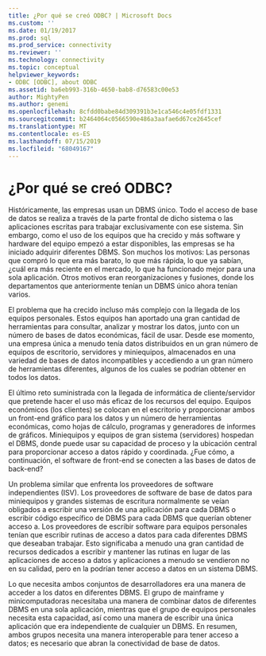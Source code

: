```yaml
---
title: ¿Por qué se creó ODBC? | Microsoft Docs
ms.custom: ''
ms.date: 01/19/2017
ms.prod: sql
ms.prod_service: connectivity
ms.reviewer: ''
ms.technology: connectivity
ms.topic: conceptual
helpviewer_keywords:
- ODBC [ODBC], about ODBC
ms.assetid: ba6eb993-316b-4650-bab8-d76583c00e53
author: MightyPen
ms.author: genemi
ms.openlocfilehash: 8cfdd0babe84d309391b3e1ca546c4e05fdf1331
ms.sourcegitcommit: b2464064c0566590e486a3aafae6d67ce2645cef
ms.translationtype: MT
ms.contentlocale: es-ES
ms.lasthandoff: 07/15/2019
ms.locfileid: "68049167"
---
```

# <a name="why-was-odbc-created"></a>¿Por qué se creó ODBC?
Históricamente, las empresas usan un DBMS único. Todo el acceso de base de datos se realiza a través de la parte frontal de dicho sistema o las aplicaciones escritas para trabajar exclusivamente con ese sistema. Sin embargo, como el uso de los equipos que ha crecido y más software y hardware del equipo empezó a estar disponibles, las empresas se ha iniciado adquirir diferentes DBMS. Son muchos los motivos: Las personas que compró lo que era más barato, lo que más rápida, lo que ya sabían, ¿cuál era más reciente en el mercado, lo que ha funcionado mejor para una sola aplicación. Otros motivos eran reorganizaciones y fusiones, donde los departamentos que anteriormente tenían un DBMS único ahora tenían varios.  
  
 El problema que ha crecido incluso más complejo con la llegada de los equipos personales. Estos equipos han aportado una gran cantidad de herramientas para consultar, analizar y mostrar los datos, junto con un número de bases de datos económicas, fácil de usar. Desde ese momento, una empresa única a menudo tenía datos distribuidos en un gran número de equipos de escritorio, servidores y miniequipos, almacenados en una variedad de bases de datos incompatibles y accediendo a un gran número de herramientas diferentes, algunos de los cuales se podrían obtener en todos los datos.  
  
 El último reto suministrada con la llegada de informática de cliente/servidor que pretende hacer el uso más eficaz de los recursos del equipo. Equipos económicos (los clientes) se colocan en el escritorio y proporcionar ambos un front-end gráfico para los datos y un número de herramientas económicas, como hojas de cálculo, programas y generadores de informes de gráficos. Miniequipos y equipos de gran sistema (servidores) hospedan el DBMS, donde puede usar su capacidad de proceso y la ubicación central para proporcionar acceso a datos rápido y coordinada. ¿Fue cómo, a continuación, el software de front-end se conecten a las bases de datos de back-end?  
  
 Un problema similar que enfrenta los proveedores de software independientes (ISV). Los proveedores de software de base de datos para miniequipos y grandes sistemas de escritura normalmente se veían obligados a escribir una versión de una aplicación para cada DBMS o escribir código específico de DBMS para cada DBMS que querían obtener acceso a. Los proveedores de escribir software para equipos personales tenían que escribir rutinas de acceso a datos para cada diferentes DBMS que deseaban trabajar. Esto significaba a menudo una gran cantidad de recursos dedicados a escribir y mantener las rutinas en lugar de las aplicaciones de acceso a datos y aplicaciones a menudo se vendieron no en su calidad, pero en la podrían tener acceso a datos en un sistema DBMS.  
  
 Lo que necesita ambos conjuntos de desarrolladores era una manera de acceder a los datos en diferentes DBMS. El grupo de mainframe y minicomputadoras necesitaba una manera de combinar datos de diferentes DBMS en una sola aplicación, mientras que el grupo de equipos personales necesita esta capacidad, así como una manera de escribir una única aplicación que era independiente de cualquier un DBMS. En resumen, ambos grupos necesita una manera interoperable para tener acceso a datos; es necesario que abran la conectividad de base de datos.
